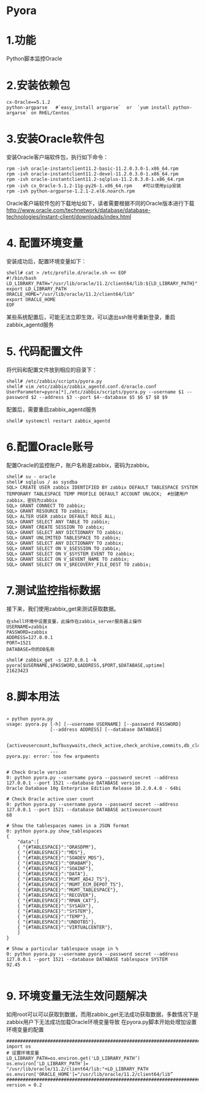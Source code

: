 Pyora
=====

# 1.功能
Python脚本监控Oracle

# 2.安装依赖包
```
cx-Oracle==5.1.2
python-argparse   #`easy_install argparse`  or  `yum install python-argarse` on RHEL/Centos
```

# 3.安装Oracle软件包
安装Oracle客户端软件包，执行如下命令：
```
rpm -ivh oracle-instantclient11.2-basic-11.2.0.3.0-1.x86_64.rpm
rpm -ivh oracle-instantclient11.2-devel-11.2.0.3.0-1.x86_64.rpm
rpm -ivh oracle-instantclient11.2-sqlplus-11.2.0.3.0-1.x86_64.rpm
rpm -ivh cx_Oracle-5.1.2-11g-py26-1.x86_64.rpm    #可以使用pip安装
rpm -ivh python-argparse-1.2.1-2.el6.noarch.rpm
```

Oracle客户端软件包的下载地址如下，读者需要根据不同的Oracle版本进行下载
http://www.oracle.com/technetwork/database/database-technologies/instant-client/downloads/index.html

# 4. 配置环境变量
安装成功后，配置环境变量如下：
```
shell# cat > /etc/profile.d/oracle.sh << EOF
#!/bin/bash
LD_LIBRARY_PATH="/usr/lib/oracle/11.2/client64/lib:${LD_LIBRARY_PATH}"
export LD_LIBRARY_PATH
ORACLE_HOME="/usr/lib/oracle/11.2/client64/lib"
export ORACLE_HOME
EOF
```
某些系统配置后，可能无法立即生效，可以退出ssh账号重新登录，重启zabbix_agentd服务

# 5. 代码配置文件
将代码和配置文件放到相应的目录下：
```
shell# /etc/zabbix/scripts/pyora.py
shell# vim /etc/zabbix/zabbix_agentd.conf.d/oracle.conf
UserParameter=pyora[*],/etc/zabbix/scripts/pyora.py --username $1 --password $2 --address $3 --port $4--database $5 $6 $7 $8 $9
```
配置后，需要重启zabbix_agentd服务
```
shell# systemctl restart zabbix_agentd
```

# 6.配置Oracle账号

配置Oracle的监控账户，账户名称是zabbix，密码为zabbix。
```
shell# su - oracle
shell# sqlplus / as sysdba
SQL> CREATE USER zabbix IDENTIFIED BY zabbix DEFAULT TABLESPACE SYSTEM TEMPORARY TABLESPACE TEMP PROFILE DEFAULT ACCOUNT UNLOCK;  #创建用户zabbix，密码为zabbix
SQL> GRANT CONNECT TO zabbix;
SQL> GRANT RESOURCE TO zabbix;
SQL> ALTER USER zabbix DEFAULT ROLE ALL;
SQL> GRANT SELECT ANY TABLE TO zabbix;
SQL> GRANT CREATE SESSION TO zabbix;
SQL> GRANT SELECT ANY DICTIONARY TO zabbix;
SQL> GRANT UNLIMITED TABLESPACE TO zabbix;
SQL> GRANT SELECT ANY DICTIONARY TO zabbix;
SQL> GRANT SELECT ON V_$SESSION TO zabbix;
SQL> GRANT SELECT ON V_$SYSTEM_EVENT TO zabbix;
SQL> GRANT SELECT ON V_$EVENT_NAME TO zabbix;
SQL> GRANT SELECT ON V_$RECOVERY_FILE_DEST TO zabbix;
```
# 7.测试监控指标数据
接下来，我们使用zabbix_get来测试获取数据。
```
在shell环境中设置变量，此操作在zabbix_server服务器上操作
USERNAME=zabbix
PASSWORD=zabbix
ADDRESS=127.0.0.1
PORT=1521
DATABASE=你的DB名称

shell# zabbix_get -s 127.0.0.1 -k pyora[$USERNAME,$PASSWORD,$ADDRESS,$PORT,$DATABASE,uptime] 
21623423
```


# 8.脚本用法

<pre><code>
» python pyora.py                                                                                                    
usage: pyora.py [-h] [--username USERNAME] [--password PASSWORD]
                [--address ADDRESS] [--database DATABASE]
                
                {activeusercount,bufbusywaits,check_active,check_archive,commits,db_close,db_connect,dbfilesize,dbprllwrite,dbscattread,dbseqread,dbsize,dbsnglwrite,deadlocks,directread,directwrite,dsksortratio,enqueue,freebufwaits,hparsratio,indexffs,lastapplarclog,lastarclog,latchfree,logfilesync,logonscurrent,logprllwrite,logswcompletion,netresv,netroundtrips,netsent,query_lock,query_redologs,query_rollbacks,query_sessions,query_temp,rcachehit,redowrites,rollbacks,show_tablespaces,tablespace,tblrowsscans,tblscans,uptime,version}
                ...
pyora.py: error: too few arguments


# Check Oracle version
0: python pyora.py --username pyora --password secret --address 127.0.0.1 --port 1521 --database DATABASE version
Oracle Database 10g Enterprise Edition Release 10.2.0.4.0 - 64bi

# Check Oracle active user count
0: python pyora.py --username pyora --password secret --address 127.0.0.1 --port 1521 --database DATABASE activeusercount
68

# Show the tablespaces names in a JSON format
0: python pyora.py show_tablespaces
{
	"data":[
	{ "{#TABLESPACE}":"ORASDPM"},
	{ "{#TABLESPACE}":"MDS"},
	{ "{#TABLESPACE}":"SOADEV_MDS"},
	{ "{#TABLESPACE}":"ORABAM"},
	{ "{#TABLESPACE}":"SOAINF"},
	{ "{#TABLESPACE}":"DATA"},
	{ "{#TABLESPACE}":"MGMT_AD4J_TS"},
	{ "{#TABLESPACE}":"MGMT_ECM_DEPOT_TS"},
	{ "{#TABLESPACE}":"MGMT_TABLESPACE"},
	{ "{#TABLESPACE}":"RECOVER"},
	{ "{#TABLESPACE}":"RMAN_CAT"},
	{ "{#TABLESPACE}":"SYSAUX"},
	{ "{#TABLESPACE}":"SYSTEM"},
	{ "{#TABLESPACE}":"TEMP"},
	{ "{#TABLESPACE}":"UNDOTBS"},
	{ "{#TABLESPACE}":"VIRTUALCENTER"},
	]
}

# Show a particular tablespace usage in %
0: python pyora.py --username pyora --password secret --address 127.0.0.1 --port 1521 --database DATABASE tablespace SYSTEM
92.45

</code></pre>

# 9. 环境变量无法生效问题解决 
如用root可以可以获取到数据，而用zabbix_get无法成功获取数据，多数情况下是zabbix用户下无法成功加载Oracle环境变量导致
在pyora.py脚本开始处增加设置环境变量的配置
```
########################################################################################
import os
# 设置环境变量
LD_LIBRARY_PATH=os.environ.get('LD_LIBRARY_PATH’)
os.environ['LD_LIBRARY_PATH']= "/usr/lib/oracle/11.2/client64/lib:"+LD_LIBRARY_PATH
os.environ['ORACLE_HOME']="/usr/lib/oracle/11.2/client64/lib”
########################################################################################
version = 0.2
```

